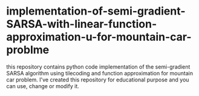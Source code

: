 # implementation-of-semi-gradient-SARSA-with-linear-function-approximation-u-for-mountain-car-problme
this repository contains python code implementation of the semi-gradient SARSA algorithm using tilecoding and function approximation for mountain car problem. I've created this repository for educational purpose and you can use, change or modify it. 
